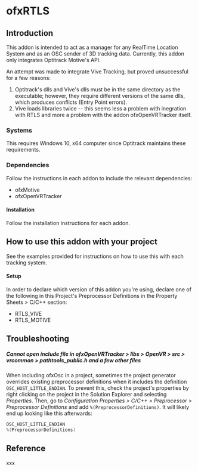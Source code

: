 # ofxRTLS

## Introduction

This addon is intended to act as a manager for any RealTime Location System and as an OSC sender of 3D tracking data. Currently, this addon only integrates Optitrack Motive's API.

An attempt was made to integrate Vive Tracking, but proved unsuccessful for a few reasons:

1. Optitrack's dlls and Vive's dlls must be in the same directory as the executable; however, they require different versions of the same dlls, which produces conflicts (Entry Point errors).
2. Vive loads libraries twice -- this seems less a problem with inegration with RTLS and more a problem with the addon ofxOpenVRTracker itself.

### Systems

This requires Windows 10, x64 computer since Optitrack maintains these requirements.

### Dependencies

Follow the instructions in each addon to include the relevant dependencies:

- ofxMotive
- ofxOpenVRTracker

#### Installation

Follow the installation instructions for each addon.

## How to use this addon with your project

See the examples provided for instructions on how to use this with each tracking system.

#### Setup

In order to declare which version of this addon you're using, declare one of the following in this Project's Preprocessor Definitions in the Property Sheets > C/C++ section:

- RTLS_VIVE
- RTLS_MOTIVE

## Troubleshooting

##### Cannot open include file in *ofxOpenVRTracker > libs > OpenVR > src > vrcommon > pathtools_public.h* and a few other files

When including ofxOsc in a project, sometimes the project generator overrides existing preprocessor definitions when it includes the definition `OSC_HOST_LITTLE_ENDIAN`. To prevent this, check the project's properties by right clicking on the project in the Solution Explorer and selecting *Properties*. Then, go to *Configuration Properties  > C/C++ > Preprocessor > Preprocessor Definitions* and add `%(PreprocessorDefinitions)`. It will likely end up looking like this afterwards:

```c++
OSC_HOST_LITTLE_ENDIAN
%(PreprocessorDefinitions)

```



## Reference

xxx

